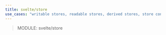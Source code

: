 ```yaml
---
title: svelte/store
use_cases: "writable stores, readable stores, derived stores, store contract"
---
```


> MODULE: svelte/store
